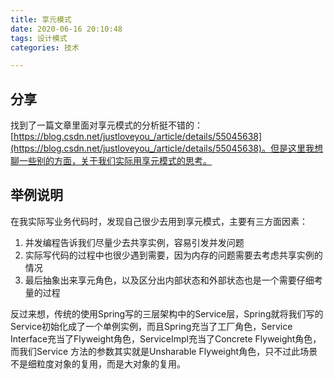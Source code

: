 ```yaml
---
title: 享元模式  
date: 2020-06-16 20:10:48  
tags: 设计模式  
categories: 技术

---
```

## 分享
找到了一篇文章里面对享元模式的分析挺不错的：[https://blog.csdn.net/justloveyou_/article/details/55045638](https://blog.csdn.net/justloveyou_/article/details/55045638)。但是这里我想聊一些别的方面，关于我们实际用享元模式的思考。

## 举例说明
在我实际写业务代码时，发现自己很少去用到享元模式，主要有三方面因素：

1. 并发编程告诉我们尽量少去共享实例，容易引发并发问题
2. 实际写代码的过程中也很少遇到需要，因为内存的问题需要去考虑共享实例的情况
3. 最后抽象出来享元角色，以及区分出内部状态和外部状态也是一个需要仔细考量的过程

反过来想，传统的使用Spring写的三层架构中的Service层，Spring就将我们写的Service初始化成了一个单例实例，而且Spring充当了工厂角色，Service Interface充当了Flyweight角色，ServiceImpl充当了Concrete Flyweight角色，而我们Service 方法的参数其实就是Unsharable Flyweight角色，只不过此场景不是细粒度对象的复用，而是大对象的复用。
